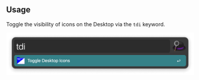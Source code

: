 ## Usage

Toggle the visibility of icons on the Desktop via the `tdi` keyword.

![Alfred search for tdi](images/tdi.png)
